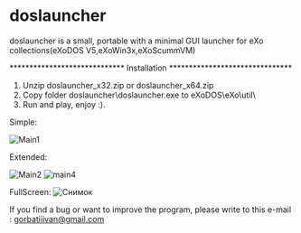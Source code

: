 # doslauncher

doslauncher is a small, portable with a minimal GUI launcher for eXo collections(eXoDOS V5,eXoWin3x,eXoScummVM)


*****************************   Installation   *******************************

1. Unzip doslauncher_x32.zip or doslauncher_x64.zip
2. Copy folder doslauncher\doslauncher.exe to eXoDOS\eXo\util\
3. Run and play, enjoy :).

Simple:

![Main1](https://user-images.githubusercontent.com/84850541/139538252-2e333672-df6e-432d-8a5d-d43e2019156e.PNG)

Extended:

![Main2](https://user-images.githubusercontent.com/84850541/139538258-6fa5840b-e567-48a6-9a8c-e080d7e1e339.PNG)
![main4](https://user-images.githubusercontent.com/84850541/139538266-92963fe3-a51d-4251-bd68-04e8be9e5a0d.PNG)

FullScreen:
![Снимок](https://user-images.githubusercontent.com/84850541/140613875-690a1e93-4eb8-43e2-b513-9618c070039b.PNG)

If you find a bug or want to improve the program, please write to this e-mail : gorbatiiivan@gmail.com

